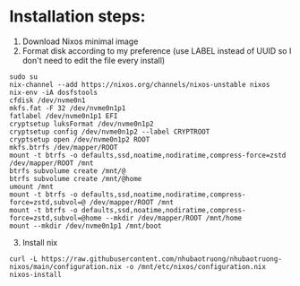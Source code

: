 # Installation steps:

1. Download Nixos minimal image
2. Format disk according to my preference (use LABEL instead of UUID so I don't need to edit the file every install)
```console
sudo su
nix-channel --add https://nixos.org/channels/nixos-unstable nixos
nix-env -iA dosfstools
cfdisk /dev/nvme0n1
mkfs.fat -F 32 /dev/nvme0n1p1
fatlabel /dev/nvme0n1p1 EFI
cryptsetup luksFormat /dev/nvme0n1p2
cryptsetup config /dev/nvme0n1p2 --label CRYPTROOT
cryptsetup open /dev/nvme0n1p2 ROOT
mkfs.btrfs /dev/mapper/ROOT
mount -t btrfs -o defaults,ssd,noatime,nodiratime,compress-force=zstd /dev/mapper/ROOT /mnt
btrfs subvolume create /mnt/@
btrfs subvolume create /mnt/@home
umount /mnt
mount -t btrfs -o defaults,ssd,noatime,nodiratime,compress-force=zstd,subvol=@ /dev/mapper/ROOT /mnt
mount -t btrfs -o defaults,ssd,noatime,nodiratime,compress-force=zstd,subvol=@home --mkdir /dev/mapper/ROOT /mnt/home
mount --mkdir /dev/nvme0n1p1 /mnt/boot
```
3. Install nix
```console
curl -L https://raw.githubusercontent.com/nhubaotruong/nhubaotruong-nixos/main/configuration.nix -o /mnt/etc/nixos/configuration.nix
nixos-install
```
